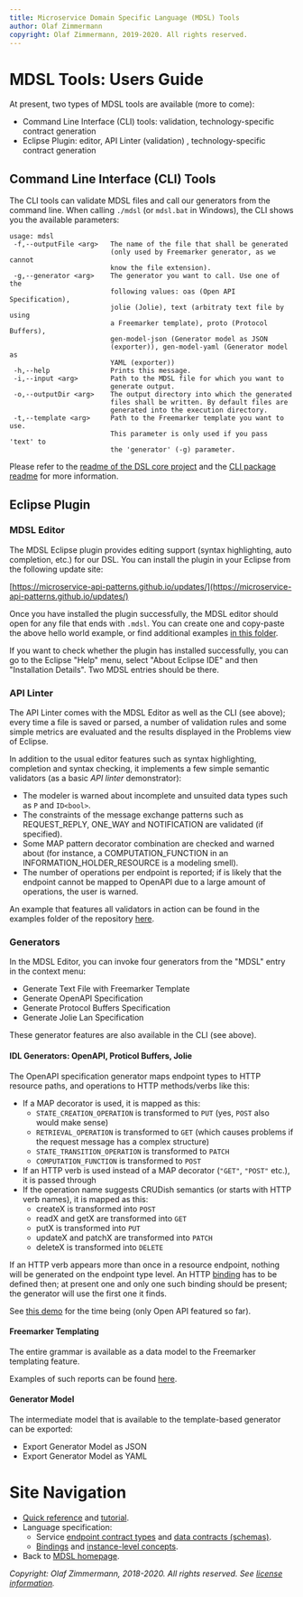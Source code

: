 ```yaml
---
title: Microservice Domain Specific Language (MDSL) Tools
author: Olaf Zimmermann
copyright: Olaf Zimmermann, 2019-2020. All rights reserved.
---
```


MDSL Tools: Users Guide
=======================

<!-- from top-level index page/readme:
### Installation in Eclipse

 * Update site: [https://microservice-api-patterns.github.io/updates/](https://microservice-api-patterns.github.io/updates/)
 * The grammar can be found in the `dsl-core` project (more precisely, in the `io.mdsl./src/io.mdsl` folder of this project): [public](https://github.com/Microservice-API-Patterns/MDSL-Specification/blob/master/dsl-core/io.mdsl/src/io/mdsl/APIDescription.xtext) and [private](https://github.com/Microservice-API-Patterns/MDSL-Specification/blob/master/dsl-core/io.mdsl/src/io/mdsl/APIDescription.xtext) repository.

### Direct links into repository

* [Full grammar](https://github.com/Microservice-API-Patterns/MDSL-Specification/blob/master/dsl-core/io.mdsl/src/io/mdsl/APIDescription.xtext)
* [Examples](https://github.com/Microservice-API-Patterns/MDSL-Specification/blob/master/tree/master/examples)
-->

At present, two types of MDSL tools are available (more to come): 

* Command Line Interface (CLI) tools: validation, technology-specific contract generation 
* Eclipse Plugin: editor, API Linter (validation) , technology-specific contract generation

## Command Line Interface (CLI) Tools
The CLI tools can  validate MDSL files and call our generators from the command line. When calling `./mdsl` (or `mdsl.bat` in Windows), the CLI shows you the available parameters:

```text
usage: mdsl
 -f,--outputFile <arg>   The name of the file that shall be generated
                         (only used by Freemarker generator, as we cannot
                         know the file extension).
 -g,--generator <arg>    The generator you want to call. Use one of the
                         following values: oas (Open API Specification),
                         jolie (Jolie), text (arbitraty text file by using
                         a Freemarker template), proto (Protocol Buffers),
                         gen-model-json (Generator model as JSON
                         (exporter)), gen-model-yaml (Generator model as
                         YAML (exporter))
 -h,--help               Prints this message.
 -i,--input <arg>        Path to the MDSL file for which you want to
                         generate output.
 -o,--outputDir <arg>    The output directory into which the generated
                         files shall be written. By default files are
                         generated into the execution directory.
 -t,--template <arg>     Path to the Freemarker template you want to use.
                         This parameter is only used if you pass 'text' to
                         the 'generator' (-g) parameter.
```

Please refer to the [readme of the DSL core project](https://github.com/Microservice-API-Patterns/MDSL-Specification/tree/master/dsl-core/README.md) and the [CLI package readme](https://github.com/Microservice-API-Patterns/MDSL-Specification/tree/master/dsl-core/io.mdsl.cli) for  more information.


## Eclipse Plugin

### MDSL Editor
The MDSL Eclipse plugin provides editing support (syntax highlighting, auto completion, etc.) for our DSL. You can install the plugin in your Eclipse from the following update site:

[https://microservice-api-patterns.github.io/updates/](https://microservice-api-patterns.github.io/updates/)

Once you have installed the plugin successfully, the MDSL editor should open for any file that ends with `.mdsl`. You can create one and copy-paste the above hello world example, or find additional examples [in this folder](https://github.com/Microservice-API-Patterns/MDSL-Specification/tree/master/examples).

If you want to check whether the plugin has installed successfully, you can go to the Eclipse "Help" menu, select "About Eclipse IDE" and then "Installation Details". Two MDSL entries should be there.


### API Linter 
The API Linter comes with the MDSL Editor as well as the CLI (see above); every time a file is saved or parsed, a number of validation rules and some simple metrics are evaluated and the results displayed in the Problems view of Eclipse.

<!-- TODO 4.0 add screen shot -->
In addition to the usual editor features such as syntax highlighting, completion and syntax checking, it implements a few simple semantic validators (as a basic *API linter* demonstrator):

* The modeler is warned about incomplete and unsuited data types such as `P` and `ID<bool>`.
* The constraints of the message exchange patterns such as REQUEST_REPLY, ONE_WAY and NOTIFICATION are validated (if specified).
* Some MAP pattern decorator combination are checked and warned about (for instance, a COMPUTATION_FUNCTION in an INFORMATION_HOLDER_RESOURCE is a modeling smell).
* The number of operations per endpoint is reported; if is likely that the endpoint cannot be mapped to OpenAPI due to a large amount of operations, the user is warned.

An example that features all validators in action can be found in the examples folder of the repository [here](https://github.com/Microservice-API-Patterns/MDSL-Specification/blob/master/examples/APILinterTestAndDemo.mdsl).


### Generators

In the MDSL Editor, you can invoke four generators from the "MDSL" entry in the context menu:

* Generate Text File with Freemarker Template 
* Generate OpenAPI Specification 
* Generate Protocol Buffers Specification
* Generate Jolie Lan Specification 

<!-- TODO show result of HelloWorl generation (links) -->

These generator features are also available in the CLI (see above).

#### IDL Generators: OpenAPI, Proticol Buffers, Jolie 

The OpenAPI specification generator maps endpoint types to HTTP resource paths, and operations to HTTP methods/verbs like this:

* If a MAP decorator is used, it is mapped as this:
    * `STATE_CREATION_OPERATION` is transformed to `PUT` (yes, `POST` also would make sense)
    * `RETRIEVAL_OPERATION` is transformed to `GET` (which causes problems if the request message has a complex structure)
    * `STATE_TRANSITION_OPERATION` is transformed to `PATCH`
    * `COMPUTATION_FUNCTION` is transformed to `POST`
* If an HTTP verb is used instead of a MAP decorator (`"GET"`, `"POST"` etc.), it is passed through 
* If the operation name suggests CRUDish semantics (or starts with HTTP verb names), it is mapped as this: 
    * createX is transformed into `POST` 
    * readX and getX are transformed into `GET`
    * putX is transformed into `PUT` 
    * updateX and patchX are transformed into `PATCH`
    * deleteX is transformed into `DELETE`

If an HTTP verb appears more than once in a resource endpoint, nothing will be generated on the endpoint type level. An HTTP [binding](./bindings#http-protocol-binding) has to be defined then; at present one and only one such binding should be present; the generator will use the first one it finds.

See [this demo](https://ozimmer.ch/practices/2020/06/10/ICWEKeynoteAndDemo.html) for the time being (only Open API featured so far). 


#### Freemarker Templating

The entire grammar is available as a data model to the Freemarker templating feature.  

Examples of such reports can be found [here](https://github.com/Microservice-API-Patterns/MDSL-Specification/tree/master/examples/generator-templates).

#### Generator Model
<!-- TODO document new generator model here -->

The intermediate model that is available to the template-based generator can be exported: 

* Export Generator Model as JSON 
* Export Generator Model as YAML


# Site Navigation
<!-- TODO update for V4.0 consistently; does this Jekyll template support a menu on the right? -->

* [Quick reference](./quickreference) and [tutorial](./tutorial). 
* Language specification: 
    * Service [endpoint contract types](./servicecontract) and [data contracts (schemas)](./datacontract). 
    * [Bindings](./bindings) and [instance-level concepts](./optionalparts). 
* Back to [MDSL homepage](./index).

*Copyright: Olaf Zimmermann, 2018-2020. All rights reserved. See [license information](https://github.com/Microservice-API-Patterns/MDSL-Specification/blob/master/LICENSE).*

<!-- *EOF* -->